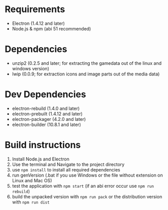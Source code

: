 # Requirements #

-   Electron (1.4.12 and later)
-   Node.js & npm (abi 51 recommended)


# Dependencies #

-   unzip2 (0.2.5 and later; for extracting the gamedata out of the linux and windows version)
-   lwip (0.0.9; for extraction icons and image parts out of the media data)


# Dev Dependencies #

-   electron-rebuild (1.4.0 and later)
-   electron-prebuilt (1.4.12 and later)
-   electron-packager (4.2.0 and later)
-   electron-builder (10.8.1 and later)


# Build instructions #

1.  Install Node.js and Electron
2.  Use the terminal and Navigate to the project directory
3.  use `npm install` to install all required dependencies
4.  run genVersion (.bat if you use Windows or the file without extension on Linux and Mac OS)
5.  test the application with `npm start` (if an abi error occur use `npm run rebuild`)
6.  build the unpacked version with `npm run pack` or the distribution version with `npm run dist`
